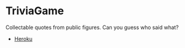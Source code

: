 # TriviaGame

Collectable quotes from public figures. Can you guess who said what?

* [Heroku](https://stark-castle-84238.herokuapp.com/)
